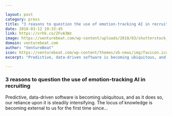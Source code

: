 ```yaml
---

layout: post
category: press
title: "3 reasons to question the use of emotion-tracking AI in recruiting"
date: 2018-03-12 19:33:45
link: https://vrhk.co/2FvA3Wz
image: https://venturebeat.com/wp-content/uploads/2018/03/shutterstock_731158624-e1520828696140.jpg?fit=1200%2C776&strip=all
domain: venturebeat.com
author: "VentureBeat"
icon: https://venturebeat.com/wp-content/themes/vb-news/img/favicon.ico
excerpt: "Predictive, data-driven software is becoming ubiquitous, and as it does so, our reliance upon it is steadily intensifying. The locus of knowledge is becoming external to us for the first time since…"

---
```


### 3 reasons to question the use of emotion-tracking AI in recruiting

Predictive, data-driven software is becoming ubiquitous, and as it does so, our reliance upon it is steadily intensifying. The locus of knowledge is becoming external to us for the first time since…